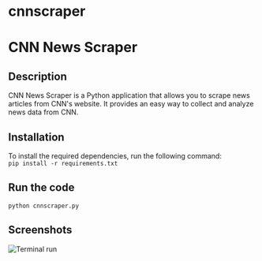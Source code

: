 # cnnscraper
# CNN News Scraper  
## Description 
CNN News Scraper is a Python application that allows you to scrape news articles from CNN's website. It provides an easy way to collect and analyze news data from CNN.  

## Installation  
To install the required dependencies, run the following command:  
```pip install -r requirements.txt```
## Run the code
```python cnnscraper.py```

## Screenshots
![Terminal run](https://github.com/raj-chinagundi/cnnscraper/blob/main/cnnscraper.png)

